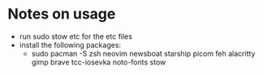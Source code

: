 # Notes on usage

- run sudo stow etc for the etc files
- install the following packages:
    - sudo pacman -S zsh neovim newsboat starship picom feh alacritty gimp brave tcc-iosevka noto-fonts stow
